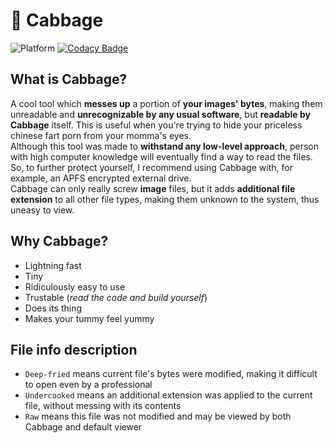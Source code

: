 #  🥬 Cabbage
![Platform](https://img.shields.io/badge/platform-macOS-lightgrey)
[![Codacy Badge](https://app.codacy.com/project/badge/Grade/35570c3eaeb64992a1af2f933e79b71f)](https://www.codacy.com/gh/Lesterrry/Cabbage/dashboard?utm_source=github.com&amp;utm_medium=referral&amp;utm_content=Lesterrry/Cabbage&amp;utm_campaign=Badge_Grade)
## What is Cabbage?
A cool tool which __messes up__ a portion of __your images' bytes__, making them unreadable and __unrecognizable by any usual software__, but __readable by Cabbage__ itself. This is useful when you're trying to hide your priceless chinese fart porn from your momma's eyes.\
Although this tool was made to __withstand any low-level approach__, person with high computer knowledge will eventually find a way to read the files. So, to further protect yourself, I recommend using Cabbage with, for example, an APFS encrypted external drive.\
Cabbage can only really screw __image__ files, but it adds __additional file extension__ to all other file types, making them unknown to the system, thus uneasy to view.  
## Why Cabbage?
- Lightning fast
- Tiny
- Ridiculously easy to use
- Trustable (_read the code and build yourself_)
- Does its thing
- Makes your tummy feel yummy
## File info description
- `Deep-fried` means current file's bytes were modified, making it difficult to open even by a professional
- `Undercooked` means an additional extension was applied to the current file, without messing with its contents
- `Raw` means this file was not modified and may be viewed by both Cabbage and default viewer

